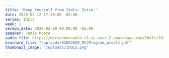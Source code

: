 ```yaml
---
title: 'Keep Yourself from Idols: Intro.'
date: 2020-02-12 17:50:00 -05:00
series: Idols
week: 1
sermon_date: 2020-02-09 09:00:00 -05:00
speaker: Jamie Moore
audio_file: https://mccsermonaudio.s3.us-east-2.amazonaws.com/Idols+2020/Week+1+Intro_+Keep+Yourself+from+Idols.lite.mp3
brochure_file: "/uploads/02092020_MCCProgram_proof1.pdf"
thumbnail_image: "/uploads/IDOLS.png"
---
```


